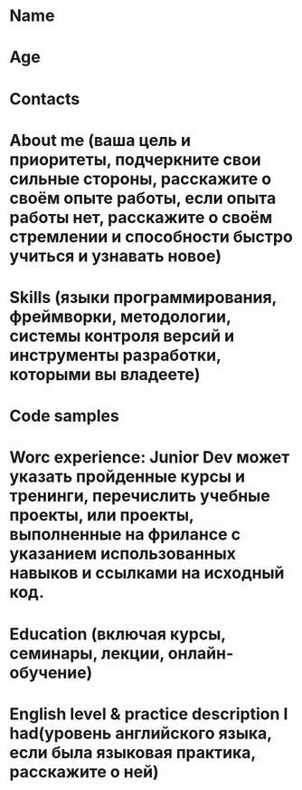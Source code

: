 # Name
# Age
# Contacts
# About me (ваша цель и приоритеты, подчеркните свои сильные стороны, расскажите о своём опыте работы, если опыта работы нет, расскажите о своём стремлении и способности быстро учиться и узнавать новое)
# Skills (языки программирования, фреймворки, методологии, системы контроля версий и инструменты разработки, которыми вы владеете)
# Code samples
# Worc experience: Junior Dev может указать пройденные курсы и тренинги, перечислить учебные проекты, или проекты, выполненные на фрилансе с указанием использованных навыков и ссылками на исходный код.
# Education (включая курсы, семинары, лекции, онлайн-обучение)
# English level & practice description I had(уровень английского языка, если была языковая практика, расскажите о ней)
